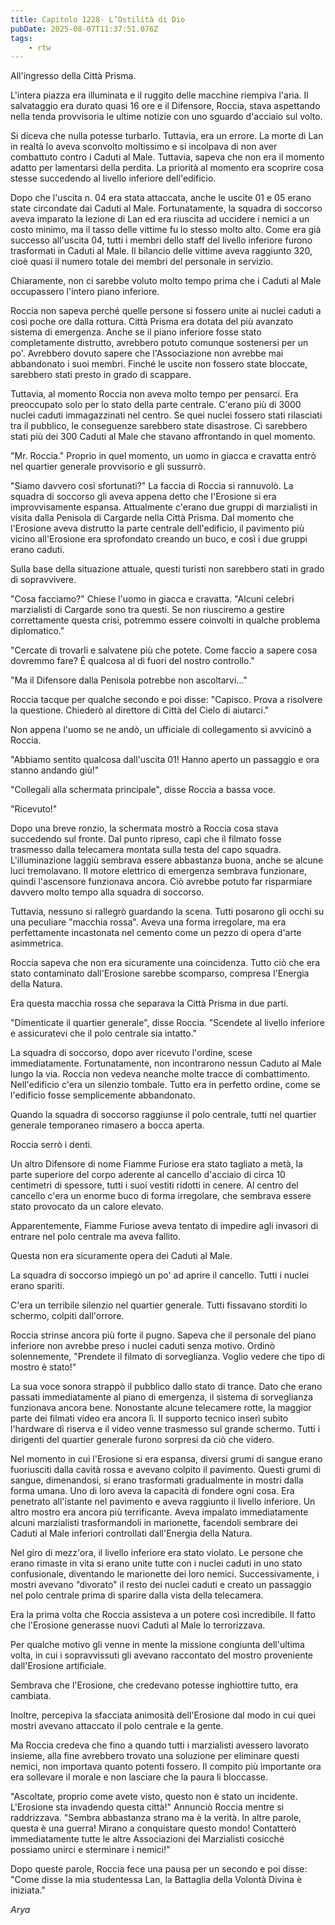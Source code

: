 ```yaml
---
title: Capitolo 1228- L’Ostilità di Dio
pubDate: 2025-08-07T11:37:51.076Z
tags:
    - rtw
---
```



All'ingresso della Città Prisma.


L'intera piazza era illuminata e il ruggito delle macchine riempiva l'aria. Il salvataggio era durato quasi 16 ore e il Difensore, Roccia, stava aspettando nella tenda provvisoria le ultime notizie con uno sguardo d'acciaio sul volto.


Si diceva che nulla potesse turbarlo. Tuttavia, era un errore. La morte di Lan in realtà lo aveva sconvolto moltissimo e si incolpava di non aver combattuto contro i Caduti al Male. Tuttavia, sapeva che non era il momento adatto per lamentarsi della perdita. La priorità al momento era scoprire cosa stesse succedendo al livello inferiore dell'edificio.


Dopo che l'uscita n. 04 era stata attaccata, anche le uscite 01 e 05 erano state circondate dai Caduti al Male. Fortunatamente, la squadra di soccorso aveva imparato la lezione di Lan ed era riuscita ad uccidere i nemici a un costo minimo, ma il tasso delle vittime fu lo stesso molto alto. Come era già successo all'uscita 04, tutti i membri dello staff del livello inferiore furono trasformati in Caduti al Male. Il bilancio delle vittime aveva raggiunto 320, cioè quasi il numero totale dei membri del personale in servizio.


Chiaramente, non ci sarebbe voluto molto tempo prima che i Caduti al Male occupassero l'intero piano inferiore.


Roccia non sapeva perché quelle persone si fossero unite ai nuclei caduti a così poche ore dalla rottura. Città Prisma era dotata del più avanzato sistema di emergenza. Anche se il piano inferiore fosse stato completamente distrutto, avrebbero potuto comunque sostenersi per un po'. Avrebbero dovuto sapere che l'Associazione non avrebbe mai abbandonato i suoi membri. Finché le uscite non fossero state bloccate, sarebbero stati presto in grado di scappare.


Tuttavia, al momento Roccia non aveva molto tempo per pensarci. Era preoccupato solo per lo stato della parte centrale. C'erano più di 3000 nuclei caduti immagazzinati nel centro. Se quei nuclei fossero stati rilasciati tra il pubblico, le conseguenze sarebbero state disastrose. Ci sarebbero stati più dei 300 Caduti al Male che stavano affrontando in quel momento.


"Mr. Roccia." Proprio in quel momento, un uomo in giacca e cravatta entrò nel quartier generale provvisorio e gli sussurrò.


"Siamo davvero così sfortunati?" La faccia di Roccia si rannuvolò. La squadra di soccorso gli aveva appena detto che l'Erosione si era improvvisamente espansa. Attualmente c'erano due gruppi di marzialisti in visita dalla Penisola di Cargarde nella Città Prisma. Dal momento che l'Erosione aveva distrutto la parte centrale dell'edificio, il pavimento più vicino all'Erosione era sprofondato creando un buco, e così i due gruppi erano caduti.


Sulla base della situazione attuale, questi turisti non sarebbero stati in grado di sopravvivere.


"Cosa facciamo?" Chiese l'uomo in giacca e cravatta. "Alcuni celebri marzialisti di Cargarde sono tra questi. Se non riusciremo a gestire correttamente questa crisi, potremmo essere coinvolti in qualche problema diplomatico."


"Cercate di trovarli e salvatene più che potete. Come faccio a sapere cosa dovremmo fare? È qualcosa al di fuori del nostro controllo."


"Ma il Difensore dalla Penisola potrebbe non ascoltarvi..."


Roccia tacque per qualche secondo e poi disse: "Capisco. Prova a risolvere la questione. Chiederò al direttore di Città del Cielo di aiutarci."


Non appena l'uomo se ne andò, un ufficiale di collegamento si avvicinò a Roccia.


"Abbiamo sentito qualcosa dall'uscita 01! Hanno aperto un passaggio e ora stanno andando giù!"


"Collegali alla schermata principale", disse Roccia a bassa voce.


"Ricevuto!"


Dopo una breve ronzio, la schermata mostrò a Roccia cosa stava succedendo sul fronte. Dal punto ripreso, capì che il filmato fosse trasmesso dalla telecamera montata sulla testa del capo squadra. L'illuminazione laggiù sembrava essere abbastanza buona, anche se alcune luci tremolavano. Il motore elettrico di emergenza sembrava funzionare, quindi l'ascensore funzionava ancora. Ciò avrebbe potuto far risparmiare davvero molto tempo alla squadra di soccorso.


Tuttavia, nessuno si rallegrò guardando la scena. Tutti posarono gli occhi su una peculiare "macchia rossa". Aveva una forma irregolare, ma era perfettamente incastonata nel cemento come un pezzo di opera d'arte asimmetrica.


Roccia sapeva che non era sicuramente una coincidenza. Tutto ciò che era stato contaminato dall'Erosione sarebbe scomparso, compresa l'Energia della Natura.


Era questa macchia rossa che separava la Città Prisma in due parti.


"Dimenticate il quartier generale", disse Roccia. "Scendete al livello inferiore e assicuratevi che il polo centrale sia intatto."


La squadra di soccorso, dopo aver ricevuto l'ordine, scese immediatamente. Fortunatamente, non incontrarono nessun Caduto al Male lungo la via. Roccia non vedeva neanche molte tracce di combattimento. Nell'edificio c'era un silenzio tombale. Tutto era in perfetto ordine, come se l'edificio fosse semplicemente abbandonato.


Quando la squadra di soccorso raggiunse il polo centrale, tutti nel quartier generale temporaneo rimasero a bocca aperta.


Roccia serrò i denti.


Un altro Difensore di nome Fiamme Furiose era stato tagliato a metà, la parte superiore del corpo aderente al cancello d'acciaio di circa 10 centimetri di spessore, tutti i suoi vestiti ridotti in cenere. Al centro del cancello c'era un enorme buco di forma irregolare, che sembrava essere stato provocato da un calore elevato.


Apparentemente, Fiamme Furiose aveva tentato di impedire agli invasori di entrare nel polo centrale ma aveva fallito.


Questa non era sicuramente opera dei Caduti al Male.


La squadra di soccorso impiegò un po' ad aprire il cancello. Tutti i nuclei erano spariti.


C'era un terribile silenzio nel quartier generale. Tutti fissavano storditi lo schermo, colpiti dall'orrore.


Roccia strinse ancora più forte il pugno. Sapeva che il personale del piano inferiore non avrebbe preso i nuclei caduti senza motivo. Ordinò solennemente, "Prendete il filmato di sorveglianza. Voglio vedere che tipo di mostro è stato!"


La sua voce sonora strappò il pubblico dallo stato di trance. Dato che erano passati immediatamente al piano di emergenza, il sistema di sorveglianza funzionava ancora bene. Nonostante alcune telecamere rotte, la maggior parte dei filmati video era ancora lì. Il supporto tecnico inserì subito l'hardware di riserva e il video venne trasmesso sul grande schermo. Tutti i dirigenti del quartier generale furono sorpresi da ciò che videro.


Nel momento in cui l'Erosione si era espansa, diversi grumi di sangue erano fuoriusciti dalla cavità rossa e avevano colpito il pavimento. Questi grumi di sangue, dimenandosi, si erano trasformati gradualmente in mostri dalla forma umana. Uno di loro aveva la capacità di fondere ogni cosa. Era penetrato all'istante nel pavimento e aveva raggiunto il livello inferiore. Un altro mostro era ancora più terrificante. Aveva impalato immediatamente alcuni marzialisti trasformandoli in marionette, facendoli sembrare dei Caduti al Male inferiori controllati dall'Energia della Natura.


Nel giro di mezz'ora, il livello inferiore era stato violato. Le persone che erano rimaste in vita si erano unite tutte con i nuclei caduti in uno stato confusionale, diventando le marionette dei loro nemici. Successivamente, i mostri avevano “divorato" il resto dei nuclei caduti e creato un passaggio nel polo centrale prima di sparire dalla vista della telecamera.


Era la prima volta che Roccia assisteva a un potere così incredibile. Il fatto che l'Erosione generasse nuovi Caduti al Male lo terrorizzava.


Per qualche motivo gli venne in mente la missione congiunta dell'ultima volta, in cui i sopravvissuti gli avevano raccontato del mostro proveniente dall'Erosione artificiale.


Sembrava che l'Erosione, che credevano potesse inghiottire tutto, era cambiata.


Inoltre, percepiva la sfacciata animosità dell'Erosione dal modo in cui quei mostri avevano attaccato il polo centrale e la gente.


Ma Roccia credeva che fino a quando tutti i marzialisti avessero lavorato insieme, alla fine avrebbero trovato una soluzione per eliminare questi nemici, non importava quanto potenti fossero. Il compito più importante ora era sollevare il morale e non lasciare che la paura li bloccasse.


"Ascoltate, proprio come avete visto, questo non è stato un incidente. L'Erosione sta invadendo questa città!" Annunciò Roccia mentre si raddrizzava. "Sembra abbastanza strano ma è la verità. In altre parole, questa è una guerra! Mirano a conquistare questo mondo! Contatterò immediatamente tutte le altre Associazioni dei Marzialisti cosicché possiamo unirci e sterminare i nemici!"


Dopo queste parole, Roccia fece una pausa per un secondo e poi disse: "Come disse la mia studentessa Lan, la Battaglia della Volontà Divina è iniziata."






<em>Arya</em>
                                


                                



